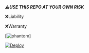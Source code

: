 

***⚠️USE THIS REPO AT YOUR OWN RISK***


 ❌Liability



 ❌Warranty


 
 





[![phantom](https://telegra.ph/file/72b6a2032bd19642ff759.jpg)]





[![Deploy](https://www.herokucdn.com/deploy/button.svg)](https://heroku.com/deploy?template=https://github.com/DONOFTELEGRAM/phantom.git)

